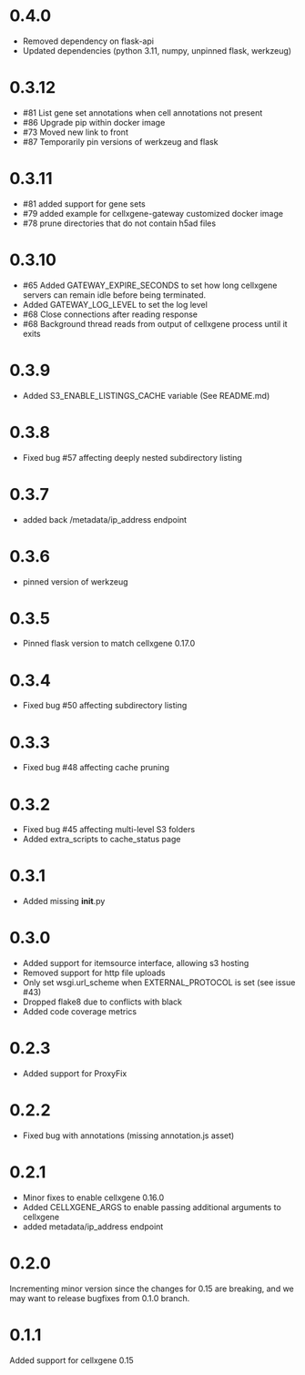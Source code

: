 # 0.4.0

* Removed dependency on flask-api
* Updated dependencies (python 3.11, numpy, unpinned flask, werkzeug)

# 0.3.12

* #81 List gene set annotations when cell annotations not present
* #86 Upgrade pip within docker image
* #73 Moved new link to front
* #87 Temporarily pin versions of werkzeug and flask


# 0.3.11

* #81 added support for gene sets
* #79 added example for cellxgene-gateway customized docker image
* #78 prune directories that do not contain h5ad files

# 0.3.10

* #65 Added GATEWAY_EXPIRE_SECONDS to set how long cellxgene servers can remain idle before being terminated.
* Added GATEWAY_LOG_LEVEL to set the log level
* #68 Close connections after reading response
* #68 Background thread reads from output of cellxgene process until it exits

# 0.3.9

* Added S3_ENABLE_LISTINGS_CACHE variable (See README.md)

# 0.3.8

* Fixed bug #57 affecting deeply nested subdirectory listing

# 0.3.7

* added back /metadata/ip_address endpoint

# 0.3.6

* pinned version of werkzeug

# 0.3.5

* Pinned flask version to match cellxgene 0.17.0

# 0.3.4

* Fixed bug #50 affecting subdirectory listing

# 0.3.3

* Fixed bug #48 affecting cache pruning

# 0.3.2

 * Fixed bug #45 affecting multi-level S3 folders
 * Added extra_scripts to cache_status page

# 0.3.1

 * Added missing __init__.py

# 0.3.0

 * Added support for itemsource interface, allowing s3 hosting
 * Removed support for http file uploads
 * Only set wsgi.url_scheme when EXTERNAL_PROTOCOL is set (see issue #43) 
 * Dropped flake8 due to conflicts with black
 * Added code coverage metrics

# 0.2.3

 * Added support for ProxyFix

# 0.2.2

  * Fixed bug with annotations (missing annotation.js asset)

# 0.2.1

  * Minor fixes to enable cellxgene 0.16.0
  * Added CELLXGENE_ARGS to enable passing additional arguments to cellxgene
  * added metadata/ip_address endpoint

# 0.2.0

Incrementing minor version since the changes for 0.15 are breaking, and we may want to release bugfixes from 0.1.0 branch.

# 0.1.1

Added support for cellxgene 0.15
